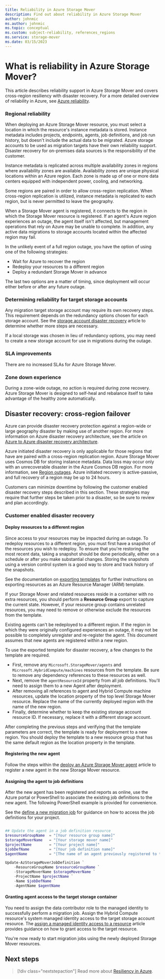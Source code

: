 ```yaml
---
title: Reliability in Azure Storage Mover
description: Find out about reliability in Azure Storage Mover
author: johnmic
ms.author: johnmic
ms.topic: conceptual
ms.custom: subject-reliability, references_regions
ms.service: storage-mover
ms.date: 03/15/2023
---
```


<!--
    ## 2049 words, 35 issues: 70%
    1118 words, 0 issues: 100%
-->

# What is reliability in Azure Storage Mover?

This article describes reliability support in Azure Storage Mover and covers cross-region resiliency with disaster recovery. For a more detailed overview of reliability in Azure, see [Azure reliability](/azure/architecture/framework/resiliency/overview).

### Regional reliability

When deploying an Azure Storage Mover resource, you must select a location in which the resource's instance metadata is stored. Instance metadata includes projects, endpoints, agents, job definitions, and job run history, but doesn't include the actual data to be migrated. Azure storage accounts to be used as migration targets have their own reliability support. Disaster recovery for on-premises data sources is the responsibility of the customer.

Instance metadata is replicated across multiple availability zones in regions where availability zones are available. Availability zones are unique physical locations within an Azure region. Each zone is made up of one or more data centers equipped with independent power, cooling, and networking.

Some regions are paired in order to allow cross-region replication. When cross-region replication is utilized, instance metadata is replicated to each region, but is never permitted to leave the geography.

When a Storage Mover agent is registered, it connects to the region in which the Storage Mover resource is registered. If an agent's Azure region experiences an outage, the agent itself isn't affected, but management operations that rely on Azure may be unable to complete. In addition, any active data migrations to storage accounts located within the affected region may fail.

In the unlikely event of a full region outage, you have the option of using one of the following strategies:

- Wait for Azure to recover the region
- Redeploy your resources to a different region
- Deploy a redundant Storage Mover in advance

The last two options are a matter of timing, since deployment will occur either before or after any future outage.

### Determining reliability for target storage accounts

Any migration target storage account may require its own recovery steps. This requirement depends on the redundancy options chosen for each storage account. See the [storage account disaster recovery](/azure/storage/common/storage-disaster-recovery-guidance) article to determine whether more steps are necessary.

If a local storage was chosen in lieu of redundancy options, you may need to create a new storage account for use in migrations during the outage.

### SLA improvements

There are no increased SLAs for Azure Storage Mover.

### Zone down experience

During a zone-wide outage, no action is required during zone recovery. Azure Storage Mover is designed to self-heal and rebalance itself to take advantage of the healthy zone automatically.

## Disaster recovery: cross-region failover

Azure can provide disaster recovery protection against a region-wide or large geography disaster by making use of another region. For more information on Azure disaster recovery architecture, see the article on [Azure to Azure disaster recovery architecture](/azure/site-recovery/azure-to-azure-architecture).

Azure initiated disaster recovery is only applicable for those regions that have are paired with a cross-region replication region. Azure Storage Mover uses Cosmos DB for storing instance metadata. Data loss may occur only with an unrecoverable disaster in the Azure Cosmos DB region. For more information, see [Region outages](/azure/cosmos-db/high-availability). Azure initiated recovery is active-passive, and full recovery of a region may be up to 24 hours.

Customers can minimize downtime by following the customer enabled disaster recovery steps described in this section. These strategies may require that further steps be taken prior to a disaster, so be sure to review and plan accordingly.

### Customer enabled disaster recovery

#### Deploy resources to a different region

Since access to your resources may be impacted during an outage. To redeploy resources to a different region, you must first have a snapshot of the resources you wish to redeploy. To ensure that you're restoring the most recent data, taking a snapshot should be done periodically, either on a schedule or after you make substantial changes. Storing the snapshots using a version control system is a good way to store and track history of the snapshots.

See the documentation on [exporting templates](/azure/azure-resource-manager/templates/export-template-portal) for further instructions on exporting resources as an Azure Resource Manager (ARM) template.

If your Storage Mover and related resources reside in a container with no extra resources, you should perform a **Resource Group** export to capture the current state. However, if your resource group contains unrelated resources, you may need to remove or otherwise exclude the resources from the template.

Existing agents can't be redeployed to a different region. If the region in which they were originally configured experiences an outage, it may not be possible to completely unregister and re-register the agent. This document assumes that new agents are registered within a new region.

To use the exported template for disaster recovery, a few changes to the template are required.

- First, remove any `Microsoft.StorageMover/agents` and `Microsoft.HybridCompute/machines` resources from the template. Be sure to remove any dependency references to these resources as well.
- Next, remove the `agentResourceId` property from all job definitions. You'll need to assign them to a new Agent after deployment.
- After removing all references to agent and Hybrid Compute machine resources, update the location property of the top level Storage Mover resource. Replace the name of the currently deployed region with the name of the new region.
- Finally, determine whether to keep the existing storage account resource ID. If necessary, replace it with a different storage account.

After completing the previous steps and verifying that the template parameters are correct, the template is ready for deployment to a new region. You should deploy the template to a new resource group that has the same default region as the location property in the template.

#### Registering the new agent

Follow the steps within the [deploy an Azure Storage Mover agent](/azure/storage-mover/agent-deploy) article to register a new agent in the new Storage Mover resource.

#### Assigning the agent to job definitions

After the new agent has been registered and reports as online, use the Azure portal or PowerShell to associate the existing job definitions to the new agent. The following PowerShell example is provided for convenience.

See the [define a new migration job](/azure/storage-mover/job-definition-create) for guidance on how to access the job definitions for your project.

```powershell

## Update the agent in a job definition resource
$resourceGroupName  = "[Your resource group name]"
$storageMoverName   = "[Your storage mover name]"
$projectName        = "[Your project name]"
$jobDefName         = "[Your job definition name]"
$agentName          = "[The name of an agent previously registered to the same storage mover resource]"

Update-AzStorageMoverJobDefinition `
    -ResourceGroupName $resourceGroupName `
    -StorageMoverName $storageMoverName `
    -ProjectName $projectName `
    -Name $jobDefName `
    -AgentName $agentName
```

#### Granting agent access to the target storage container

You need to assign the data contributor role to the managed identity to successfully perform a migration job. Assign the Hybrid Compute resource's system managed identity access to the target storage account resource. The [assign a managed identity access to a resource](/azure/active-directory/managed-identities-azure-resources/howto-assign-access-portal) article provides guidance on how to grant access to the target resource.

You're now ready to start migration jobs using the newly deployed Storage Mover resources.

## Next steps

> [!div class="nextstepaction"]
> Read more about [Resiliency in Azure](/azure/availability-zones/overview.md).
